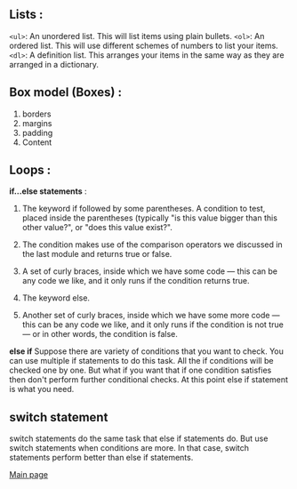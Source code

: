 ## Lists :
`<ul>`: An unordered list. This will list items using plain bullets.
`<ol>`: An ordered list. This will use different schemes of numbers to list your items.
`<dl>`: A definition list. This arranges your items in the same way as they are arranged in a dictionary.

## Box model (Boxes) :
1. borders
2. margins
3. padding
4. Content

## Loops :
 **if...else statements** :
1. The keyword if followed by some parentheses. A condition to test, placed inside the parentheses (typically "is this value bigger than this other value?", or "does this value exist?".

2. The condition makes use of the comparison operators we discussed in the last module and returns true or false.

3. A set of curly braces, inside which we have some code — this can be any code we like, and it only runs if the condition returns true.

4. The keyword else.

5. Another set of curly braces, inside which we have some more code — this can be any code we like, and it only runs if the condition is not true — or in other words, the condition is false.

**else if**
Suppose there are variety of conditions that you want to check. You can use multiple if statements to do this task.
 All the if conditions will be checked one by one. But what if you want that if one condition satisfies then don't perform further conditional checks. At this point else if statement is what you need.

 ## switch statement
switch statements do the same task that else if statements do. But use switch statements when conditions are more. In that case, switch statements perform better than else if statements.


[Main page](https://thaerm94.github.io/reading-notes/)